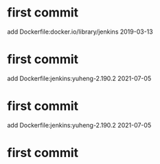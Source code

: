 # first commit
add Dockerfile:docker.io/library/jenkins 2019-03-13
# first commit
add Dockerfile:jenkins:yuheng-2.190.2 2021-07-05
# first commit
add Dockerfile:jenkins:yuheng-2.190.2 2021-07-05
# first commit
